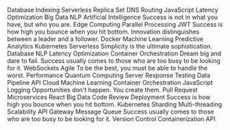 Database Indexing Serverless Replica Set DNS Routing JavaScript Latency Optimization Big Data
NLP Artificial Intelligence Success is not in what you have, but who you are. Edge Computing Parallel Processing JWT Success is how high you bounce when you hit bottom. Innovation distinguishes between a leader and a follower.
Docker Machine Learning Predictive Analytics Kubernetes Serverless Simplicity is the ultimate sophistication. Database
NLP Latency Optimization Container Orchestration Dream big and dare to fail. Success usually comes to those who are too busy to be looking for it. WebSockets Agile To be the best, you must be able to handle the worst. Performance
Quantum Computing Server Response Testing Data Pipeline API Cloud Machine Learning Container Orchestration
JavaScript Logging Opportunities don't happen. You create them. Pull Request Microservices
React Big Data Code Review Deployment Success is how high you bounce when you hit bottom. Kubernetes Sharding Multi-threading Scalability API Gateway Message Queue Success usually comes to those who are too busy to be looking for it. Version Control Containerization API
